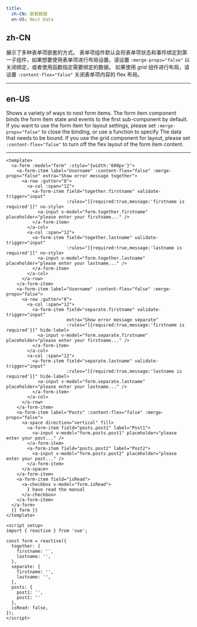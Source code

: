 ```yaml
title:
  zh-CN: 嵌套数据
  en-US: Nest Data
```

## zh-CN

展示了多种表单项嵌套的方式。
表单项组件默认会将表单项状态和事件绑定到第一子组件，如果想要使用表单项进行布局设置，请设置 `:merge-props="false"` 以关闭绑定，或者使用函数指定需要绑定的数据。
如果使用 grid 组件进行布局，请设置 `:content-flex="false"` 关闭表单项内容的 flex 布局。

---

## en-US

Shows a variety of ways to nest form items.
The form item component binds the form item state and events to the first sub-component by default. If you want to use the form item for layout settings, please set `:merge-props="false"` to close the binding, or use a function to specify The data that needs to be bound.
If you use the grid component for layout, please set `:content-flex="false"` to turn off the flex layout of the form item content.

---

```vue
<template>
  <a-form :model="form" :style="{width:'600px'}">
    <a-form-item label="Username" :content-flex="false" :merge-props="false" extra="Show error message together">
      <a-row :gutter="8">
        <a-col :span="12">
          <a-form-item field="together.firstname" validate-trigger="input"
                       :rules="[{required:true,message:'firstname is required'}]" no-style>
            <a-input v-model="form.together.firstname" placeholder="please enter your firstname..." />
          </a-form-item>
        </a-col>
        <a-col :span="12">
          <a-form-item field="together.lastname" validate-trigger="input"
                       :rules="[{required:true,message:'lastname is required'}]" no-style>
            <a-input v-model="form.together.lastname" placeholder="please enter your lastname..." />
          </a-form-item>
        </a-col>
      </a-row>
    </a-form-item>
    <a-form-item label="Username" :content-flex="false" :merge-props="false">
      <a-row :gutter="8">
        <a-col :span="12">
          <a-form-item field="separate.firstname" validate-trigger="input"
                       extra="Show error message separate"
                       :rules="[{required:true,message:'firstname is required'}]" hide-label>
            <a-input v-model="form.separate.firstname" placeholder="please enter your firstname..." />
          </a-form-item>
        </a-col>
        <a-col :span="12">
          <a-form-item field="separate.lastname" validate-trigger="input"
                       :rules="[{required:true,message:'lastname is required'}]" hide-label>
            <a-input v-model="form.separate.lastname" placeholder="please enter your lastname..." />
          </a-form-item>
        </a-col>
      </a-row>
    </a-form-item>
    <a-form-item label="Posts" :content-flex="false" :merge-props="false">
      <a-space direction="vertical" fill>
        <a-form-item field="posts.post1" label="Post1">
          <a-input v-model="form.posts.post1" placeholder="please enter your post..." />
        </a-form-item>
        <a-form-item field="posts.post2" label="Post2">
          <a-input v-model="form.posts.post2" placeholder="please enter your post..." />
        </a-form-item>
      </a-space>
    </a-form-item>
    <a-form-item field="isRead">
      <a-checkbox v-model="form.isRead">
        I have read the manual
      </a-checkbox>
    </a-form-item>
  </a-form>
  {{ form }}
</template>

<script setup>
import { reactive } from 'vue';

const form = reactive({
  together: {
    firstname: '',
    lastname: '',
  },
  separate: {
    firstname: '',
    lastname: '',
  },
  posts: {
    post1: '',
    post2: ''
  },
  isRead: false,
});
</script>
```
